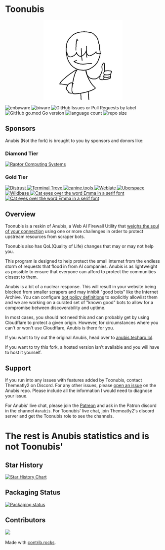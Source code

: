 # Toonubis

<center>
<img width=256 src="./web/static/img/happy.webp" alt="A black and white stickman-like cartoon character that is giving a thumbs up." />
</center>

![enbyware](https://pride-badges.pony.workers.dev/static/v1?label=enbyware&labelColor=%23555&stripeWidth=8&stripeColors=FCF434%2CFFFFFF%2C9C59D1%2C2C2C2C)
![biware](https://pride-badges.pony.workers.dev/static/v1?label=biware&labelColor=%23555&stripeWidth=8&stripeColors=D60270%2C9B4F96%2C0038A8)
![GitHub Issues or Pull Requests by label](https://img.shields.io/github/issues/biggiecheesetherat/toonubis)
![GitHub go.mod Go version](https://img.shields.io/github/go-mod/go-version/biggiecheesetherat/toonubis)
![language count](https://img.shields.io/github/languages/count/biggiecheesetherat/toonubis)
![repo size](https://img.shields.io/github/repo-size/biggiecheesetherat/toonubis)

## Sponsors

Anubis (Not the fork) is brought to you by sponsors and donors like:

### Diamond Tier

<a href="https://www.raptorcs.com/content/base/products.html">
  <img src="./docs/static/img/sponsors/raptor-computing-logo.webp" alt="Raptor Computing Systems" height=64 />
</a>

### Gold Tier

<a href="https://distrust.co?utm_campaign=github&utm_medium=referral&utm_content=anubis">
  <img src="./docs/static/img/sponsors/distrust-logo.webp" alt="Distrust" height="64">
</a>
<a href="https://terminaltrove.com/?utm_campaign=github&utm_medium=referral&utm_content=anubis&utm_source=abgh">
  <img src="./docs/static/img/sponsors/terminal-trove.webp" alt="Terminal Trove" height="64">
</a>
<a href="https://canine.tools?utm_campaign=github&utm_medium=referral&utm_content=anubis">
  <img src="./docs/static/img/sponsors/caninetools-logo.webp" alt="canine.tools" height="64">
</a>
<a href="https://weblate.org/">
  <img src="./docs/static/img/sponsors/weblate-logo.webp" alt="Weblate" height="64">
</a>
<a href="https://uberspace.de/">
  <img src="./docs/static/img/sponsors/uberspace-logo.webp" alt="Uberspace" height="64">
</a>
<a href="https://wildbase.xyz/">
  <img src="./docs/static/img/sponsors/wildbase-logo.webp" alt="Wildbase" height="64">
</a>
<a href="https://emma.pet">
  <img
    src="./docs/static/img/sponsors/nepeat-logo.webp"
    alt="Cat eyes over the word Emma in a serif font"
    height="64"
  />
</a>
<a href="https://fabulous.systems/">
  <img
    src="./docs/static/img/sponsors/fabulous-systems.webp"
    alt="Cat eyes over the word Emma in a serif font"
    height="64"
  />
</a>

## Overview

Toonubis is a reskin of Anubis, a Web AI Firewall Utility that [weighs the soul of your connection](https://en.wikipedia.org/wiki/Weighing_of_souls) using one or more challenges in order to protect upstream resources from scraper bots.

Toonubis also has QoL(Quality of Life) changes that may or may not help you.

This program is designed to help protect the small internet from the endless storm of requests that flood in from AI companies. Anubis is as lightweight as possible to ensure that everyone can afford to protect the communities closest to them.

Anubis is a bit of a nuclear response. This will result in your website being blocked from smaller scrapers and may inhibit "good bots" like the Internet Archive. You can configure [bot policy definitions](./docs/docs/admin/policies.mdx) to explicitly allowlist them and we are working on a curated set of "known good" bots to allow for a compromise between discoverability and uptime.

In most cases, you should not need this and can probably get by using Cloudflare to protect a given origin. However, for circumstances where you can't or won't use Cloudflare, Anubis is there for you.

If you want to try out the original Anubis, head over to [anubis.techaro.lol](https://anubis.techaro.lol).

If you want to try this fork, a hosted version isn't available and you will have to host it yourself.

## Support

If you run into any issues with features added by Toonubis, contact Themeatly2 on Discord. For any other issues, please [open an issue](https://github.com/TecharoHQ/anubis/issues/new?template=Blank+issue) on the Anubis repo. Please include all the information I would need to diagnose your issue.

For Anubis' live chat, please join the [Patreon](https://patreon.com/cadey) and ask in the Patron discord in the channel `#anubis`. For Toonubis' live chat, join Themeatly2's discord server and get the Toonubis role to see the channels.

# The rest is Anubis statistics and is not Toonubis'

## Star History

<a href="https://www.star-history.com/#TecharoHQ/anubis&Date">
 <picture>
   <source media="(prefers-color-scheme: dark)" srcset="https://api.star-history.com/svg?repos=TecharoHQ/anubis&type=Date&theme=dark" />
   <source media="(prefers-color-scheme: light)" srcset="https://api.star-history.com/svg?repos=TecharoHQ/anubis&type=Date" />
   <img alt="Star History Chart" src="https://api.star-history.com/svg?repos=TecharoHQ/anubis&type=Date" />
 </picture>
</a>

## Packaging Status

[![Packaging status](https://repology.org/badge/vertical-allrepos/anubis-anti-crawler.svg?columns=3)](https://repology.org/project/anubis-anti-crawler/versions)

## Contributors

<a href="https://github.com/TecharoHQ/anubis/graphs/contributors">
  <img src="https://contrib.rocks/image?repo=TecharoHQ/anubis" />
</a>

Made with [contrib.rocks](https://contrib.rocks).
